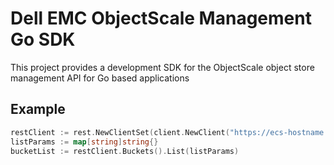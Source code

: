 # Dell EMC ObjectScale Management Go SDK

This project provides a development SDK for the ObjectScale object store management API for Go based applications

## Example

```go
restClient := rest.NewClientSet(client.NewClient("https://ecs-hostname:4443", "https://ecs-hostname:443", "user", "password", &http.Client{}, true))
listParams := map[string]string{}
bucketList := restClient.Buckets().List(listParams)
```
